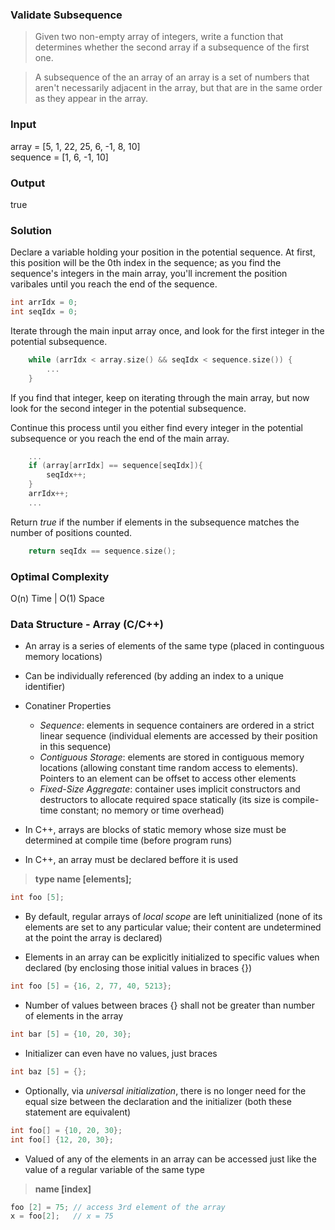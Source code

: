 ### Validate Subsequence
> Given two non-empty array of integers, write a function that determines whether the second array if a subsequence of the first one.<br/>

> A subsequence of the an array of an array is a set of numbers that aren't necessarily adjacent in the array, but that are in the same order as they appear in the array.

### Input
array = [5, 1, 22, 25, 6, -1, 8, 10]<br/>
sequence = [1, 6, -1, 10]

### Output
true

### Solution
Declare a variable holding your position in the potential sequence. At first, this position will be the 0th index in the sequence; as you find the sequence's integers in the main array, you'll increment the position varibales until you reach the end of the sequence.
```cpp
int arrIdx = 0;
int seqIdx = 0;
```
Iterate through the main input array once, and look for the first integer in the potential subsequence.
```cpp
    while (arrIdx < array.size() && seqIdx < sequence.size()) {
        ...
    }
```
If you find that integer, keep on iterating through the main array, but now look for the second integer in the potential subsequence.<br/>

Continue this process until you either find every integer in the potential subsequence or you reach the end of the main array.
```cpp
    ...
    if (array[arrIdx] == sequence[seqIdx]){
        seqIdx++;
    }
    arrIdx++;
    ...
```
Return *true* if the number if elements in the subsequence matches the number of positions counted.
```cpp
    return seqIdx == sequence.size();
```
### Optimal Complexity 
O(n) Time | O(1) Space

### Data Structure - Array (C/C++)
* An array is a series of elements of the same type (placed in continguous memory locations) 

* Can be individually referenced (by adding an index to a unique identifier)

* Conatiner Properties
    * *Sequence*: elements in sequence containers are ordered in a strict linear sequence (individual elements are accessed by their position in this sequence)
    * *Contiguous Storage*: elements are stored in contiguous memory locations (allowing constant time random access to elements). Pointers to an element can be offset to access other elements
    * *Fixed-Size Aggregate*: container uses implicit constructors and destructors to allocate required space statically (its size is compile-time constant; no memory or time overhead)

* In C++, arrays are blocks of static memory whose size must be determined at compile time (before program runs)

* In C++, an array must be declared beffore it is used
> __type name [elements];__
```cpp
int foo [5];
```

* By default, regular arrays of _local scope_ are left uninitialized (none of its elements are set to any particular value; their content are undetermined at the point the array is declared)

* Elements in an array can be explicitly initialized to specific values when declared (by enclosing those initial values in braces {})
```cpp
int foo [5] = {16, 2, 77, 40, 5213};
```

* Number of values between braces {} shall not be greater than number of elements in the array
```cpp
int bar [5] = {10, 20, 30};
```

* Initializer can even have no values, just braces
```cpp
int baz [5] = {};
```

* Optionally, via _universal initialization_, there is no longer need for the equal size between the declaration and the initializer (both these statement are equivalent)
```cpp
int foo[] = {10, 20, 30};
int foo[] {12, 20, 30};
```

* Valued of any of the elements in an array can be accessed just like the value of a regular variable of the same type
> __name [index]__
```cpp
foo [2] = 75; // access 3rd element of the array
x = foo[2];   // x = 75
```